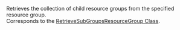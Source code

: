 Retrieves the collection of child resource groups from the specified resource group.  
Corresponds to the [RetrieveSubGroupsResourceGroup Class](https://msdn.microsoft.com/library/microsoft.crm.sdk.messages.retrievesubgroupsresourcegrouprequest.aspx).
